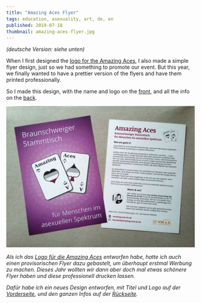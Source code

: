 ```yaml
---
title: "Amazing Aces Flyer"
tags: education, asexuality, art, de, en
published: 2019-07-18
thumbnail: amazing-aces-flyer.jpg
---
```


*(deutsche Version: siehe unten)*

When I first designed the [logo for the Amazing Aces](/amazing-aces-logo/), I also made a simple flyer design, just so we had something to promote our event. But this year, we finally wanted to have a prettier version of the flyers and have them printed professionally. 

So I made this design, with the name and logo on the [front](amazing-aces-flyer-front.pdf), and all the info on the [back](amazing-aces-flyer-back.pdf).

![Flyer:Amazing Aces Braunschweig](amazing-aces-flyer.jpg)

*Als ich das [Logo für die Amazing Aces](/amazing-aces-logo/) entworfen habe, hatte ich auch einen provisorischen Flyer dazu gebastelt, um überhaupt erstmal Werbung zu machen. Dieses Jahr wollten wir dann aber doch mal etwas schönere Flyer haben und diese professionell drucken lassen.*

*Dafür habe ich ein neues Design entworfen, mit Titel und Logo auf der [Vorderseite](amazing-aces-flyer-front.pdf), und den ganzen Infos auf der [Rückseite](amazing-aces-flyer-back.pdf).*

